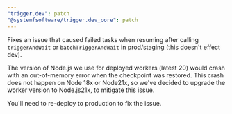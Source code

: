 ```yaml
---
"trigger.dev": patch
"@systemfsoftware/trigger.dev_core": patch
---
```


Fixes an issue that caused failed tasks when resuming after calling `triggerAndWait` or `batchTriggerAndWait` in prod/staging (this doesn't effect dev).

The version of Node.js we use for deployed workers (latest 20) would crash with an out-of-memory error when the checkpoint was restored. This crash does not happen on Node 18x or Node21x, so we've decided to upgrade the worker version to Node.js21x, to mitigate this issue.

You'll need to re-deploy to production to fix the issue.
